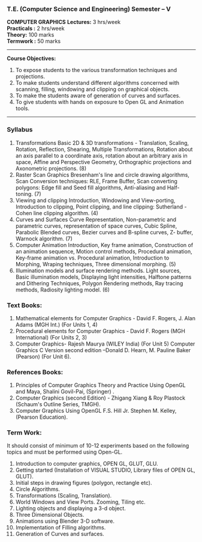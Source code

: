 <h3>T.E. (Computer Science and Engineering) Semester – V</h3>
<b>COMPUTER GRAPHICS</b>
<b>Lectures:</b> 3 hrs/week<br>
<b>Practicals :</b> 2 hrs/week<br>
<b>Theory:</b> 100 marks<br>
<b>Termwork :</b> 50 marks<br>
<hr>
<b>Course Objectives:</b><ol><li>
To expose students to the various transformation techniques and projections.</li><li>
To make students understand different algorithms concerned with scanning, filling,
windowing and clipping on graphical objects.</li><li>
To make the students aware of generation of curves and surfaces.</li><li>
To give students with hands on exposure to Open GL and Animation tools.</li></ol>
<hr>

<h3>Syllabus</h3>
<ol><li>
Transformations
Basic 2D & 3D transformations - Translation, Scaling, Rotation, Reflection, Shearing, Multiple
Transformations, Rotation about an axis parallel to a coordinate axis, rotation about an arbitrary
axis in space, Affine and Perspective Geometry, Orthographic projections and Axonometric
projections.
(8)</li>
<li>
Raster Scan Graphics
Bresenham's line and circle drawing algorithms, Scan Conversion techniques: RLE, Frame
Buffer, Scan converting polygons: Edge fill and Seed fill algorithms, Anti-aliasing and Half-
toning.
(7)</li>
<li>
Viewing and clipping
Introduction, Windowing and View-porting, Introduction to clipping, Point clipping, and line
clipping: Sutherland - Cohen line clipping algorithm.
(4)</li>
<li>
Curves and Surfaces
Curve Representation, Non-parametric and parametric curves, representation of space curves,
Cubic Spline, Parabolic Blended curves, Bezier curves and B-spline curves, Z- buffer, Warnock
algorithm.
(7)</li>

<li>
Computer Animation
Introduction, Key frame animation, Construction of an animation sequence, Motion control
methods, Procedural animation, Key-frame animation vs. Procedural animation, Introduction to
Morphing, Wraping techniques, Three dimensional morphing.
(5)</li>

<li>
Illumination models and surface rendering methods.
Light sources, Basic illumination models, Displaying light intensities, Halftone patterns and
Dithering Techniques, Polygon Rendering methods, Ray tracing methods, Radiosity lighting
model.
(6)</li>
</ol>

<h3>Text Books:</h3>
<ol>
<li>
Mathematical elements for Computer Graphics - David F. Rogers, J. Alan Adams (MGH
Int.) (For Units 1, 4)</li><li>
Procedural elements for Computer Graphics - David F. Rogers (MGH International)
(For Units 2, 3)</li><li>
Computer Graphics- Rajesh Maurya (WILEY India) (For Unit 5)
Computer Graphics C Version second edition –Donald D. Hearn, M. Pauline Baker
(Pearson) (For Unit 6).</li></ol>

<h3>References Books:</h3>
<ol>
<li>
Principles of Computer Graphics Theory and Practice Using OpenGL and Maya, Shalini
Govil-Pai, (Springer) .</li><li>
Computer Graphics (second Edition) - Zhigang Xiang & Roy Plastock (Schaum's
Outline Series, TMGH).</li><li>
Computer Graphics Using OpenGL F.S. Hill Jr. Stephen M. Kelley, (Pearson Education).</li></ol>

<h3>Term Work:</h3>
It should consist of minimum of 10-12 experiments based on the following topics and must be
performed using Open-GL.
<ol>
<li>
Introduction to computer graphics, OPEN GL, GLUT, GLU.</li><li>
Getting started (Installation of VISUAL STUDIO, Library files of OPEN GL, GLUT).</li><li>
Initial steps in drawing figures (polygon, rectangle etc).</li><li>
Circle Algorithms.</li><li>
Transformations (Scaling, Translation).</li><li>
World Windows and View Ports. Zooming, Tiling etc.</li><li>
Lighting objects and displaying a 3-d object.</li><li>
Three Dimensional Objects.</li><li>
Animations using Blender 3-D software.</li><li>
Implementation of Filling algorithms.</li><li>
Generation of Curves and surfaces.</li></ol>
